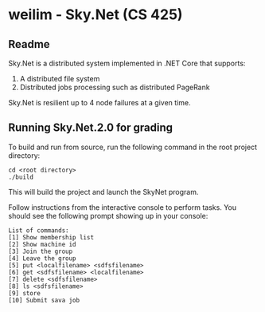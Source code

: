 # weilim - Sky.Net (CS 425)
## Readme

Sky.Net is a distributed system implemented in .NET Core that supports:
  1. A distributed file system
  2. Distributed jobs processing such as distributed PageRank

Sky.Net is resilient up to 4 node failures at a given time.

## Running Sky.Net.2.0 for grading

To build and run from source, run the following command in the root project directory:

    cd <root directory>
    ./build

This will build the project and launch the SkyNet program.

Follow instructions from the interactive console to perform tasks. You should see the following prompt showing up in your console:
    
    List of commands:
    [1] Show membership list
    [2] Show machine id
    [3] Join the group
    [4] Leave the group
    [5] put <localfilename> <sdfsfilename>
    [6] get <sdfsfilename> <localfilename>
    [7] delete <sdfsfilename>
    [8] ls <sdfsfilename>
    [9] store
    [10] Submit sava job